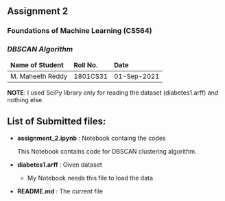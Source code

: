 ## Assignment 2
### Foundations of Machine Learning (CS564)

### *DBSCAN Algorithm*

<table style="font-size:15px">
    <thead>
        <td><b>Name of Student</b></td>
        <td><b>Roll No.</b></td>
        <td><b>Date</b></td>
    </thead>
    <tr>
        <td>M. Maheeth Reddy</td>
        <td>1801CS31</td>
        <td>01-Sep-2021</td>
    </tr>
</table>

**NOTE**: I used SciPy library only for reading the dataset (diabetes1.arff) and nothing else.


List of Submitted files:
----
- **assignment_2.ipynb** : Notebook containg the codes

    This Notebook contains code for DBSCAN clustering algorithm.
    

- **diabetes1.arff** : Given dataset
    - My Notebook needs this file to load the data

- **README.md** : The current file


